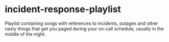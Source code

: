 # incident-response-playlist

Playlist containing songs with references to incidents, outages and other nasty things that get you paged during your on-call schedule, usually in the middle of the night.